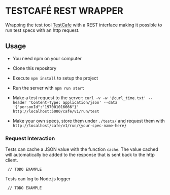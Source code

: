 # TESTCAFÉ REST WRAPPER

Wrapping the test tool [TestCafe](https://devexpress.github.io/testcafe/) with a REST interface making it possible to run test specs with an http request.

## Usage

- You need npm on your computer

- Clone this repository

- Execute `npm install` to setup the project

- Run the server with `npm run start` 

- Make a test request to the server: 
    `curl -v -w '@curl_time.txt' --header 'Content-Type: application/json' --data '{"personId":"197001016666"}' http://localhost:5000/cafe/v1/run/test`

- Make your own specs, store them under `./tests/` and request them with `http://localhost/cafe/v1/run/{your-spec-name-here}`

### Request Interaction

Tests can cache a JSON value with the function `cache`. The value cached will automatically be added to the response that is sent back to the http client.

     // TODO EXAMPLE

Tests can log to Node.js logger

     // TODO EXAMPLE

